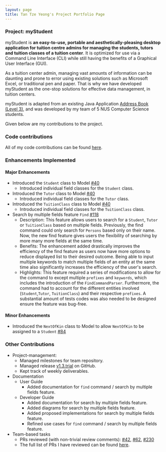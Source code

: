 ```yaml
---
layout: page
title: Tan Tze Yeong's Project Portfolio Page
---
```


### Project: myStudent

myStudent is **an easy-to-use, portable and aesthetically-pleasing desktop application for tuition centre admins
for managing the students, tutors and tuition classes of a tuition center**. 
It is optimized for use via a Command Line Interface (CLI) 
while still having the benefits of a Graphical User Interface (GUI). 

As a tuition center admin, managing vast amounts of information can be daunting and prone to error using existing solutions 
such as Microsoft Excel, or traditional pen and paper. That is why we have developed myStudent as the one-stop solutions for effective data management,
in tuition centers. 

myStudent is adapted from an existing Java Application
[Address Book (Level 3)](https://se-education.org/addressbook-level3/), and was developed by 
my team of 5 NUS Computer Science students.

Given below are my contributions to the project.

### Code contributions ###
All of my code contributions can be found [here](https://nus-cs2103-ay2223s1.github.io/tp-dashboard/?search=tantzeyeong&sort=groupTitle&sortWithin=title&timeframe=commit&mergegroup=&groupSelect=groupByRepos&breakdown=true&checkedFileTypes=docs~functional-code~test-code~other&since=2022-09-16).


### Enhancements Implemented ###

#### Major Enhancements ####
- Introduced the `Student` class to Model [#40](https://github.com/AY2223S1-CS2103T-F12-4/tp/pull/40)
  - Introduced individual field classes for the `Student` class.
- Introduced the `Tutor` class to Model [#40](https://github.com/AY2223S1-CS2103T-F12-4/tp/pull/40)
  - Introduced individual field classes for the `Tutor` class.
- Introduced the `TuitionClass` class to Model [#40](https://github.com/AY2223S1-CS2103T-F12-4/tp/pull/40)
  - Introduced individual field classes for the `TuitionClass` class.
- Search by multiple fields feature `Find` [#118](https://github.com/AY2223S1-CS2103T-F12-4/tp/pull/118)
  - Description: This feature allows users to search for a `Student`, `Tutor` or `TuitionClass` based on multiple fields. Previously, the find command could only search for `Persons` based only on their name. Now, the new find feature gives users the flexibility of searching by more many more fields at the same time.
  - Benefits: The enhancement added drastically improves the efficiency of the find feature as users now have more options to reduce displayed list to their desired outcome. Being able to input multiple keywords to match multiple fields of an entity at the same time also significantly increases the efficiency of the user's search.
  - Highlights: This feature required a series of modifications to allow for the command to except multiple `prefixes` and `keywords`, which includes the introduction of the `FindCommandParser`. Furthermore, the command had to account for the different entities involved (`Student`,`Tutor`, `TuitionClass`) and their respective `prefixes`. A substantial amount of tests codes was also needed to be designed ensure the feature was bug-free.

#### Minor Enhancements ####
- Introduced the `NextOfKin` class to Model to allow `NextOfKin` to be assigned to a `Student` [#84](https://github.com/AY2223S1-CS2103T-F12-4/tp/pull/84)

### Other Contributions ###
  - Project-management:
    - Managed milestones for team repository.
    - Managed release [v1.3.trial](https://github.com/AY2223S1-CS2103T-F12-4/tp/releases/tag/v1.3.trial) on GitHub.
    - Kept track of weekly deliverables.
  - Documentation
    - User Guide
      - Added documentation for `find` command / search by multiple fields feature.
    - Developer Guide
      - Added documentation for search by multiple fields feature.
      - Added diagrams for search by multiple fields feature.
      - Added proposed implementations for search by multiple fields feature.
      - Refined use cases for `find` command / search by multiple fields feature.
  - Team-based tasks
    - PRs reviewed (with non-trivial review comments): [#42](https://github.com/AY2223S1-CS2103T-F12-4/tp/pull/42), [#62](https://github.com/AY2223S1-CS2103T-F12-4/tp/pull/62), [#230](https://github.com/AY2223S1-CS2103T-F12-4/tp/pull/230)
    - The full list of PRs I have reviewed can be found [here](https://github.com/AY2223S1-CS2103T-F12-4/tp/pulls?q=is%3Apr+commenter%3Atantzeyeong).
